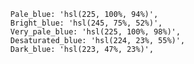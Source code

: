   
      Pale_blue: 'hsl(225, 100%, 94%)',
      Bright_blue: 'hsl(245, 75%, 52%)',
      Very_pale_blue: 'hsl(225, 100%, 98%)',
      Desaturated_blue: 'hsl(224, 23%, 55%)',
      Dark_blue: 'hsl(223, 47%, 23%)',